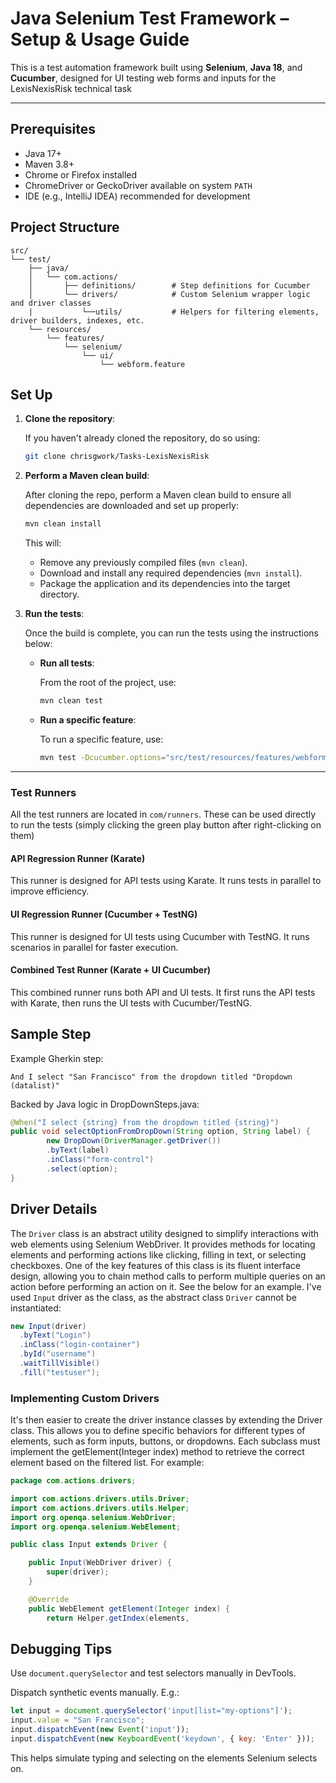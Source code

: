 # Java Selenium Test Framework – Setup & Usage Guide

This is a test automation framework built using **Selenium**, **Java 18**, and **Cucumber**, designed for UI testing web forms and inputs for the LexisNexisRisk technical task

---

## Prerequisites

- Java 17+
- Maven 3.8+
- Chrome or Firefox installed
- ChromeDriver or GeckoDriver available on system `PATH`
- IDE (e.g., IntelliJ IDEA) recommended for development

## Project Structure

```
src/
└── test/
    ├── java/
    │   └── com.actions/
    │       ├── definitions/        # Step definitions for Cucumber
    │       └── drivers/            # Custom Selenium wrapper logic and driver classes
    |           └──utils/           # Helpers for filtering elements, driver builders, indexes, etc.
    └── resources/
        └── features/
            └── selenium/
                └── ui/
                    └── webform.feature
```

##  Set Up

1. **Clone the repository**:

   If you haven't already cloned the repository, do so using:

    ```bash
    git clone chrisgwork/Tasks-LexisNexisRisk
    ```

2. **Perform a Maven clean build**:

   After cloning the repo, perform a Maven clean build to ensure all dependencies are downloaded and set up properly:

    ```bash
    mvn clean install
    ```

   This will:
   - Remove any previously compiled files (`mvn clean`).
   - Download and install any required dependencies (`mvn install`).
   - Package the application and its dependencies into the target directory.

3. **Run the tests**:

   Once the build is complete, you can run the tests using the instructions below:

   - **Run all tests**:

     From the root of the project, use:

     ```bash
     mvn clean test
     ```

   - **Run a specific feature**:

     To run a specific feature, use:

     ```bash
     mvn test -Dcucumber.options="src/test/resources/features/webform.feature"
     ```

---

### Test Runners

All the test runners are located in `com/runners`. These can be used directly to run the tests (simply clicking the green play button after right-clicking on them)

#### API Regression Runner (Karate)

This runner is designed for API tests using Karate. It runs tests in parallel to improve efficiency.


#### UI Regression Runner (Cucumber + TestNG)

This runner is designed for UI tests using Cucumber with TestNG. It runs scenarios in parallel for faster execution.


#### Combined Test Runner (Karate + UI Cucumber)

This combined runner runs both API and UI tests. It first runs the API tests with Karate, then runs the UI tests with Cucumber/TestNG.


## Sample Step

Example Gherkin step:

```gherkin
And I select "San Francisco" from the dropdown titled "Dropdown (datalist)"
```

Backed by Java logic in DropDownSteps.java:
```java
@When("I select {string} from the dropdown titled {string}")
public void selectOptionFromDropDown(String option, String label) {
        new DropDown(DriverManager.getDriver())
        .byText(label)
        .inClass("form-control")
        .select(option);
}
```

## Driver Details

The `Driver` class is an abstract utility designed to simplify interactions with web elements using Selenium WebDriver. It provides methods for locating elements and performing actions like clicking, filling in text, or selecting checkboxes. One of the key features of this class is its fluent interface design, allowing you to chain method calls to perform multiple queries on an action before performing an action on it. See the below for an example. I've used `Input` driver as the class, as the abstract class `Driver` cannot be instantiated:

```java
new Input(driver)
  .byText("Login")
  .inClass("login-container")
  .byId("username")
  .waitTillVisible()
  .fill("testuser");
```

### Implementing Custom Drivers
It's then easier to create the driver instance classes by extending the Driver class. This allows you to define specific behaviors for different types of elements, such as form inputs, buttons, or dropdowns. Each subclass must implement the getElement(Integer index) method to retrieve the correct element based on the filtered list. For example:

```java
package com.actions.drivers;

import com.actions.drivers.utils.Driver;
import com.actions.drivers.utils.Helper;
import org.openqa.selenium.WebDriver;
import org.openqa.selenium.WebElement;

public class Input extends Driver {

    public Input(WebDriver driver) {
        super(driver);
    }

    @Override
    public WebElement getElement(Integer index) {
        return Helper.getIndex(elements,
```

## Debugging Tips

Use `document.querySelector` and test selectors manually in DevTools.

Dispatch synthetic events manually. E.g.:

```javascript
let input = document.querySelector('input[list="my-options"]');
input.value = "San Francisco";
input.dispatchEvent(new Event('input'));
input.dispatchEvent(new KeyboardEvent('keydown', { key: 'Enter' }));
```

This helps simulate typing and selecting on the elements Selenium selects on.

